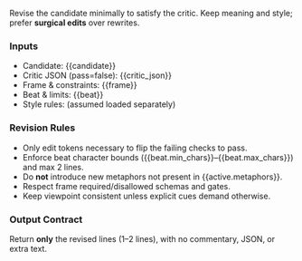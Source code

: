 
Revise the candidate minimally to satisfy the critic. Keep meaning and style; prefer **surgical edits** over rewrites.

### Inputs
- Candidate:
{{candidate}}
- Critic JSON (pass=false):
{{critic_json}}
- Frame & constraints:
{{frame}}
- Beat & limits: {{beat}}
- Style rules: (assumed loaded separately)

### Revision Rules
- Only edit tokens necessary to flip the failing checks to pass.
- Enforce beat character bounds ({{beat.min_chars}}–{{beat.max_chars}}) and max 2 lines.
- Do **not** introduce new metaphors not present in {{active.metaphors}}.
- Respect frame required/disallowed schemas and gates.
- Keep viewpoint consistent unless explicit cues demand otherwise.

### Output Contract
Return **only** the revised lines (1–2 lines), with no commentary, JSON, or extra text.
